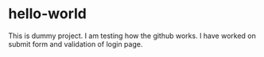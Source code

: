 # hello-world
This is dummy project.
I am testing how the github works.
I have worked on submit form and validation of login page.

